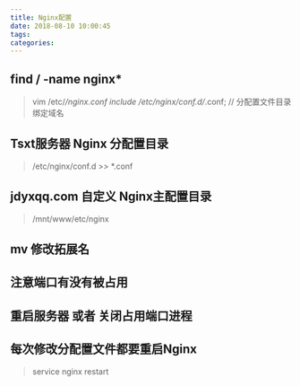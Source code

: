 ```yaml
---
title: Nginx配置
date: 2018-08-10 10:00:45
tags: 
categories: 
---
```

## find / -name nginx*
> vim /etc/*/nginx.conf
> include /etc/nginx/conf.d/*.conf; // 分配置文件目录 绑定域名

## Tsxt服务器 Nginx 分配置目录
> /etc/nginx/conf.d >> *.conf


## jdyxqq.com 自定义 Nginx主配置目录
> /mnt/www/etc/nginx

## mv 修改拓展名

## 注意端口有没有被占用

## 重启服务器 或者 关闭占用端口进程

## 每次修改分配置文件都要重启Nginx
> service nginx restart

## 
